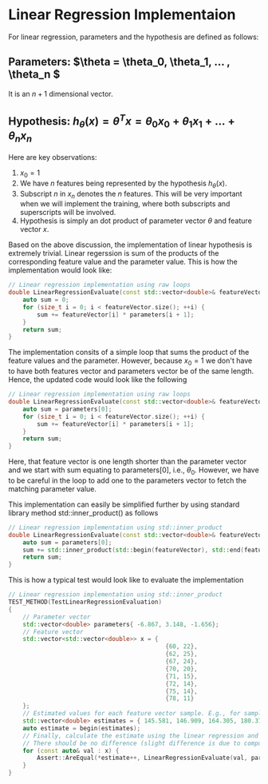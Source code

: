 # Linear Regression Implementaion 

For linear regression, parameters and the hypothesis are defined as follows:

## Parameters: $\theta = \theta_0, \theta_1, ... , \theta_n $

It is an $n+1$ dimensional vector.

## Hypothesis: $h_{\theta}(x) = \theta^Tx = \theta_0 x_0 + \theta_1 x_1 + ... + \theta_n x_n$

Here are key observations:

1. $x_0=1$
2. We have $n$ features being represented by the hypothesis $h_{\theta}(x)$.
3. Subscript $n$ in $x_n$ denotes the $n$ features. This will be very important when we will implement the training, where both subscripts and superscripts will be involved.
4. Hypothesis is simply an dot product of parameter vector $\theta$ and feature vector $x$.

Based on the above discussion, the implementation of linear hypothesis is extremely trivial. Linear regerssion is sum of the products of the corresponding feature value and the parameter value. This is how the implementation would look like:

```cpp
// Linear regression implementation using raw loops
double LinearRegressionEvaluate(const std::vector<double>& featureVector, const std::vector<double>& parameters){
	auto sum = 0;
    for (size_t i = 0; i < featureVector.size(); ++i) {
        sum += featureVector[i] * parameters[i + 1];
    }
	return sum;
}
```
The implementation consits of a simple loop that sums the product of the feature values and the parameter. However, because $x_0 = 1$ we don't have to have both features vector and parameters vector be of the same length. Hence, the updated code would look like the following 
```cpp
// Linear regression implementation using raw loops
double LinearRegressionEvaluate(const std::vector<double>& featureVector, const std::vector<double>& parameters){
	auto sum = parameters[0];
    for (size_t i = 0; i < featureVector.size(); ++i) {
        sum += featureVector[i] * parameters[i + 1];
    }
	return sum;
}
```
Here, that feature vector is one length shorter than the parameter vector and we start with sum equating to parameters[0], i.e., $\theta_0$. However, we have to be careful in the loop to add one to the parameters vector to fetch the matching parameter value.

This implementation can easily be simplified further by using standard library method std::inner_product() as follows

```cpp
// Linear regression implementation using std::inner_product
double LinearRegressionEvaluate(const std::vector<double>& featureVector, const std::vector<double>& parameters){
	auto sum = parameters[0];
	sum += std::inner_product(std::begin(featureVector), std::end(featureVector), std::begin(parameters) + 1, 0.0);
	return sum;
}
```

This is how a typical test would look like to evaluate the implementation
```cpp
// Linear regression implementation using std::inner_product
TEST_METHOD(TestLinearRegressionEvaluation)
{
    // Parameter vector
    std::vector<double> parameters{ -6.867, 3.148, -1.656};
    // Feature vector
    std::vector<std::vector<double>> x = { 
                                            {60, 22},
                                            {62, 25},
                                            {67, 24},
                                            {70, 20},
                                            {71, 15},
                                            {72, 14},
                                            {75, 14},
                                            {78, 11}
    };
    // Estimated values for each feature vector sample. E.g., for sample {60, 22}, the esimate is -6.867 + 3.148 * 60 - 1.656 * 22 = 145.581
    std::vector<double> estimates = { 145.581, 146.909, 164.305, 180.373, 191.801, 196.605, 206.049, 220.461};
    auto estimate = begin(estimates);
    // Finally, calculate the estimate using the linear regression and compare is to the measured value (y). 
    // There should be no difference (slight difference is due to computation error).
    for (const auto& val : x) {
        Assert::AreEqual(*estimate++, LinearRegressionEvaluate(val, parameters), 1.0E-5);
    }
}
```
